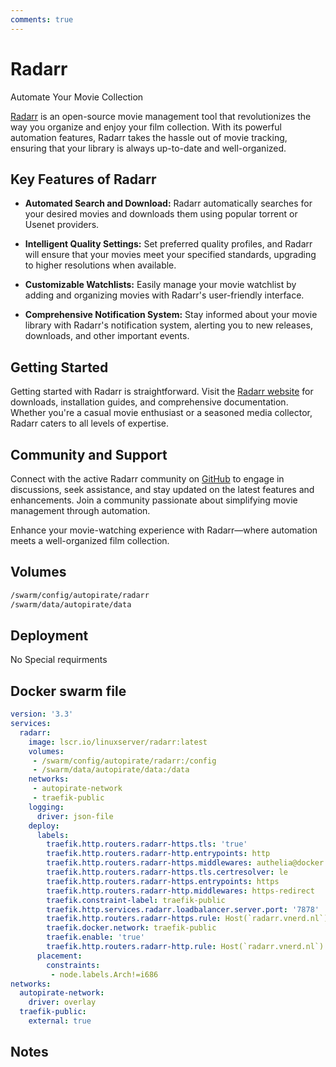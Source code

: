 ```yaml
---
comments: true
---
```


# Radarr

Automate Your Movie Collection

[Radarr](https://radarr.video/) is an open-source movie management tool that revolutionizes the way you organize and enjoy your film collection. With its powerful automation features, Radarr takes the hassle out of movie tracking, ensuring that your library is always up-to-date and well-organized.

## Key Features of Radarr

- **Automated Search and Download:** Radarr automatically searches for your desired movies and downloads them using popular torrent or Usenet providers.

- **Intelligent Quality Settings:** Set preferred quality profiles, and Radarr will ensure that your movies meet your specified standards, upgrading to higher resolutions when available.

- **Customizable Watchlists:** Easily manage your movie watchlist by adding and organizing movies with Radarr's user-friendly interface.

- **Comprehensive Notification System:** Stay informed about your movie library with Radarr's notification system, alerting you to new releases, downloads, and other important events.

## Getting Started

Getting started with Radarr is straightforward. Visit the [Radarr website](https://radarr.video/) for downloads, installation guides, and comprehensive documentation. Whether you're a casual movie enthusiast or a seasoned media collector, Radarr caters to all levels of expertise.

## Community and Support

Connect with the active Radarr community on [GitHub](https://github.com/Radarr/Radarr) to engage in discussions, seek assistance, and stay updated on the latest features and enhancements. Join a community passionate about simplifying movie management through automation.

Enhance your movie-watching experience with Radarr—where automation meets a well-organized film collection.


## Volumes

```bash
/swarm/config/autopirate/radarr
/swarm/data/autopirate/data
```

## Deployment
No Special requirments

## Docker swarm file
```yaml
version: '3.3'
services:
  radarr:
    image: lscr.io/linuxserver/radarr:latest
    volumes:
     - /swarm/config/autopirate/radarr:/config
     - /swarm/data/autopirate/data:/data
    networks:
     - autopirate-network
     - traefik-public
    logging:
      driver: json-file
    deploy:
      labels:
        traefik.http.routers.radarr-https.tls: 'true'
        traefik.http.routers.radarr-http.entrypoints: http
        traefik.http.routers.radarr-https.middlewares: authelia@docker
        traefik.http.routers.radarr-https.tls.certresolver: le
        traefik.http.routers.radarr-https.entrypoints: https
        traefik.http.routers.radarr-http.middlewares: https-redirect
        traefik.constraint-label: traefik-public
        traefik.http.services.radarr.loadbalancer.server.port: '7878'
        traefik.http.routers.radarr-https.rule: Host(`radarr.vnerd.nl`)
        traefik.docker.network: traefik-public
        traefik.enable: 'true'
        traefik.http.routers.radarr-http.rule: Host(`radarr.vnerd.nl`)
      placement:
        constraints:
         - node.labels.Arch!=i686
networks:
  autopirate-network:
    driver: overlay
  traefik-public:
    external: true
```
## Notes

